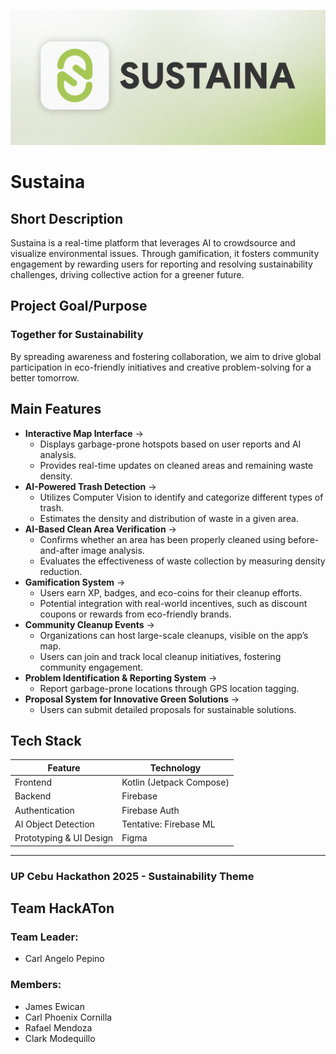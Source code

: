![Sustaina Banner](app/src/main/res/drawable/banner_sustaina.png)

# Sustaina

## Short Description

Sustaina is a real-time platform that leverages AI to crowdsource and visualize environmental issues. Through gamification, it fosters community engagement by rewarding users for reporting and resolving sustainability challenges, driving collective action for a greener future.

## Project Goal/Purpose

### **Together for Sustainability**

By spreading awareness and fostering collaboration, we aim to drive global participation in eco-friendly initiatives and creative problem-solving for a better tomorrow.

## Main Features

- **Interactive Map Interface** →
  - Displays garbage-prone hotspots based on user reports and AI analysis.
  - Provides real-time updates on cleaned areas and remaining waste density.
- **AI-Powered Trash Detection** →
  - Utilizes Computer Vision to identify and categorize different types of trash.
  - Estimates the density and distribution of waste in a given area.
- **AI-Based Clean Area Verification** →
  - Confirms whether an area has been properly cleaned using before-and-after image analysis.
  - Evaluates the effectiveness of waste collection by measuring density reduction.
- **Gamification System** →
  - Users earn XP, badges, and eco-coins for their cleanup efforts.
  - Potential integration with real-world incentives, such as discount coupons or rewards from eco-friendly brands.
- **Community Cleanup Events** →
  - Organizations can host large-scale cleanups, visible on the app’s map.
  - Users can join and track local cleanup initiatives, fostering community engagement.
- **Problem Identification & Reporting System** →
  - Report garbage-prone locations through GPS location tagging.
- **Proposal System for Innovative Green Solutions** →
  - Users can submit detailed proposals for sustainable solutions.

## Tech Stack

| Feature | Technology |
| --- | --- |
| Frontend | Kotlin (Jetpack Compose) |
| Backend | Firebase |
| Authentication | Firebase Auth |
| AI Object Detection | Tentative: Firebase ML |
| Prototyping & UI Design | Figma |

---
### UP Cebu Hackathon 2025 - Sustainability Theme

## Team HackATon

### Team Leader:
- Carl Angelo Pepino

### Members:
- James Ewican
- Carl Phoenix Cornilla
- Rafael Mendoza
- Clark Modequillo
